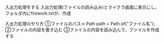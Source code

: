入出力処理をする
 入出力処理(ファイルの読み込み)とマイクラ画面に表示にし、フォルダ内にfirework.txtが、作成

 入出力処理のやり方
①ファイルのパス→ Path path = Path.of("ファイル名");
②ファイルの内容を書き込む
③ファイルの内容を読み込んで、ファイルを作成する
